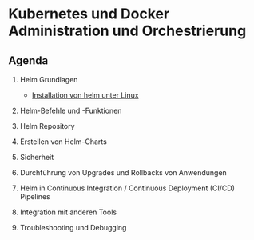 # Kubernetes und Docker Administration und Orchestrierung 

## Agenda 

  1. Helm Grundlagen 
     * [Installation von helm unter Linux](helm/installation-linux.md) 

  1. Helm-Befehle und -Funktionen

  1. Helm Repository

  1. Erstellen von Helm-Charts

  1. Sicherheit

  1. Durchführung von Upgrades und Rollbacks von Anwendungen

  1. Helm in Continuous Integration / Continuous Deployment (CI/CD) Pipelines

  1. Integration mit anderen Tools

  1. Troubleshooting und Debugging
  
